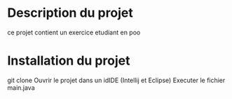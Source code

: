 # Description du projet

ce projet contient un exercice etudiant en poo

# Installation du projet

git clone
Ouvrir le projet dans un idIDE (Intellij et Eclipse)
Executer le fichier main.java
